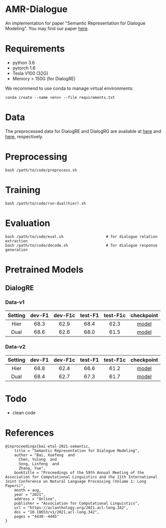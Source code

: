 # AMR-Dialogue
An implementation for paper "Semantic Representation for Dialogue Modeling".
You may find our paper [here](https://arxiv.org/pdf/2105.10188).

# Requirements
+ python 3.6
+ pytorch 1.6
+ Tesla V100 (32G)
+ Memory > 150G (for DialogRE)

We recommend to use conda to manage virtual environments:
```
conda create --name <env> --file requirements.txt
```
# Data 
The preprocessed data for DialogRE and DialogRG are avaliable at [here](https://drive.google.com/drive/folders/1UEzGAmV5b7POtlH8sH-rDA0GfXlwteDE?usp=sharing) and [here](https://drive.google.com/file/d/1BciSzIKqezfcxgI3CBWk4Qg_FPCheFpz/view?usp=sharing), respectively.

# Preprocessing
```
bash /path/to/code/preprocess.sh
```

# Training
```
bash /path/to/code/run-dual(hier).sh
```

# Evaluation
```
bash /path/to/code/eval.sh                   # for dialogue relation extraction
bash /path/to/code/decode.sh                 # for dialogue response generation
```

# Pretrained Models

## DialogRE

### Data-v1

|Setting|  dev-F1  | dev-F1c  | test-F1 | test-F1c | checkpoint | 
|  :----:  | :----:  |:---:|  :----:  | :----:  | :----:  | 
| Hier  | 68.3 | 62.9 | 68.4 | 62.3 | [model](https://drive.google.com/file/d/157EpLDMct6HGzWUH36ZCudzjWCNgxh0F/view?usp=sharing) |
| Dual  | 68.6 | 62.6  | 68.0 | 61.5 | [model](https://drive.google.com/file/d/1eNsAEZXMZPGD-WOPyPGEwsysbMLvzL6X/view?usp=sharing) |


### Data-v2

|Setting|  dev-F1  | dev-F1c  | test-F1 | test-F1c | checkpoint |
|  :----:  | :----:  |:---:|  :----:  | :----:  | :----:  |
| Hier  | 68.8 | 62.4  | 66.6 | 61.2 | [model](https://drive.google.com/file/d/14F0YCfBu10S_JV6-vlXHpjGyNJrMZLQC/view?usp=sharing) |
| Dual  | 68.4 | 62.7  | 67.3 | 61.7 | [model](https://drive.google.com/file/d/1oeosWHIva6IWGFvjEYrcPxoGhd1UZ9Kv/view?usp=sharing) |

# Todo
+ clean code


# References
```
@inproceedings{bai-etal-2021-semantic,
    title = "Semantic Representation for Dialogue Modeling",
    author = "Bai, Xuefeng  and
      Chen, Yulong  and
      Song, Linfeng  and
      Zhang, Yue",
    booktitle = "Proceedings of the 59th Annual Meeting of the Association for Computational Linguistics and the 11th International Joint Conference on Natural Language Processing (Volume 1: Long Papers)",
    month = aug,
    year = "2021",
    address = "Online",
    publisher = "Association for Computational Linguistics",
    url = "https://aclanthology.org/2021.acl-long.342",
    doi = "10.18653/v1/2021.acl-long.342",
    pages = "4430--4445"
}
```
